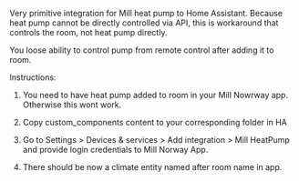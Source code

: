 Very primitive integration for Mill heat pump to Home Assistant.
Because heat pump cannot be directly controlled via API, this is workaround that controls the room, not heat pump directly. 

You loose ability to control pump from remote control after adding it to room. 

Instructions:

1. You need to have heat pump added to room in your Mill Nowrway app. Otherwise this wont work.

2. Copy custom_components content to your corresponding folder in HA

3. Go to Settings > Devices & services > Add integration > Mill HeatPump and provide login credentials to Mill Norway App.

4. There should be now a climate entity named after room name in app.
